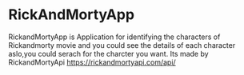 # RickAndMortyApp
RickandMortyApp is Application for identifying the characters of Rickandmorty movie and you could see the details of each character aslo,you could serach for the charcter you want. Its made by RickandMortyApi https://rickandmortyapi.com/api/
